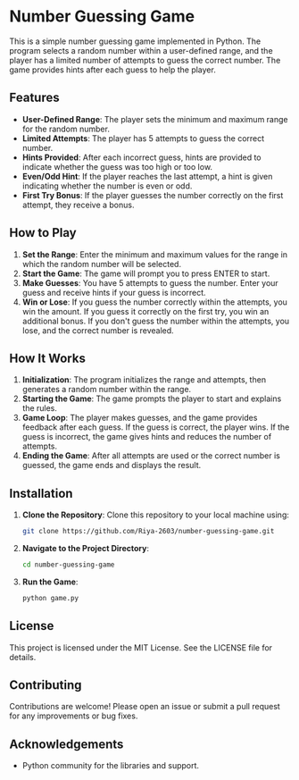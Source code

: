 
# Number Guessing Game

This is a simple number guessing game implemented in Python. The program selects a random number within a user-defined range, and the player has a limited number of attempts to guess the correct number. The game provides hints after each guess to help the player.

## Features

- **User-Defined Range**: The player sets the minimum and maximum range for the random number.
- **Limited Attempts**: The player has 5 attempts to guess the correct number.
- **Hints Provided**: After each incorrect guess, hints are provided to indicate whether the guess was too high or too low.
- **Even/Odd Hint**: If the player reaches the last attempt, a hint is given indicating whether the number is even or odd.
- **First Try Bonus**: If the player guesses the number correctly on the first attempt, they receive a bonus.

## How to Play

1. **Set the Range**: Enter the minimum and maximum values for the range in which the random number will be selected.
2. **Start the Game**: The game will prompt you to press ENTER to start.
3. **Make Guesses**: You have 5 attempts to guess the number. Enter your guess and receive hints if your guess is incorrect.
4. **Win or Lose**: If you guess the number correctly within the attempts, you win the amount. If you guess it correctly on the first try, you win an additional bonus. If you don't guess the number within the attempts, you lose, and the correct number is revealed.

## How It Works

1. **Initialization**: The program initializes the range and attempts, then generates a random number within the range.
2. **Starting the Game**: The game prompts the player to start and explains the rules.
3. **Game Loop**: The player makes guesses, and the game provides feedback after each guess. If the guess is correct, the player wins. If the guess is incorrect, the game gives hints and reduces the number of attempts.
4. **Ending the Game**: After all attempts are used or the correct number is guessed, the game ends and displays the result.

## Installation

1. **Clone the Repository**: Clone this repository to your local machine using:
   ```bash
   git clone https://github.com/Riya-2603/number-guessing-game.git
   ```
3. **Navigate to the Project Directory**:
   ```bash
   cd number-guessing-game
   ```
4. **Run the Game**:
   ```bash
   python game.py
   ```

## License

This project is licensed under the MIT License. See the LICENSE file for details.

## Contributing

Contributions are welcome! Please open an issue or submit a pull request for any improvements or bug fixes.

## Acknowledgements

- Python community for the libraries and support.
